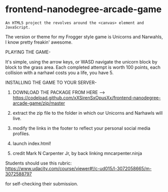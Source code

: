frontend-nanodegree-arcade-game
===============================

    An HTML5 project the revolves around the <canvas> element and JavaScript.
The version or theme for my Frogger style game is Unicorns and Narwahls, I know
pretty freakin' awesome.

PLAYING THE GAME-

It's simple, using the arrow keys, or WASD navigate the unicorn block by block 
to the grass area. Each completed attempt is worth 100 points, each collision
with a narhawl costs you a life, you have 5.

INSTALLING THE GAME TO YOUR SERVER-

1) DOWNLOAD THE PACKAGE FROM HERE --> https://codeload.github.com/xXSirenSxOpusXx/frontend-nanodegree-arcade-game/zip/master

2) extract the zip file to the folder in which our Unicorns and Narhawls will live.

3) modify the links in the footer to reflect your personal social media profiles.

4) launch index.html!

5) credit Mark N Carpenter Jr, by back linking mncarpenter.ninja

Students should use this rubric: https://www.udacity.com/course/viewer#!/c-ud015/l-3072058665/m-3072588797

for self-checking their submission.
